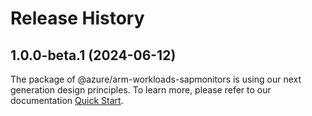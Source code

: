 # Release History
    
## 1.0.0-beta.1 (2024-06-12)

The package of @azure/arm-workloads-sapmonitors is using our next generation design principles. To learn more, please refer to our documentation [Quick Start](https://aka.ms/azsdk/js/mgmt/quickstart).
